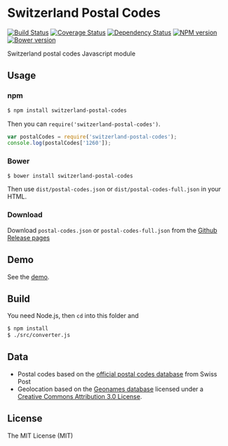Switzerland Postal Codes
========================

[![Build Status][travis-image]][travis-url]
[![Coverage Status][coverage-image]][coverage-url]
[![Dependency Status][gemnasium-image]][gemnasium-url]
[![NPM version][npm-image]][npm-url]
[![Bower version][bower-image]][bower-url]

Switzerland postal codes Javascript module

Usage
-----

### npm

```bash
$ npm install switzerland-postal-codes
```

Then you can `require('switzerland-postal-codes')`.

```js
var postalCodes = require('switzerland-postal-codes');
console.log(postalCodes['1260']);
```

### Bower

```bash
$ bower install switzerland-postal-codes
```

Then use `dist/postal-codes.json` or `dist/postal-codes-full.json` in your HTML.

### Download

Download `postal-codes.json` or `postal-codes-full.json` from the  [Github Release pages](https://github.com/williambelle/switzerland-postal-codes/releases)

Demo
----

See the [demo](https://williambelle.github.io/switzerland-postal-codes/).

Build
-----

You need Node.js, then `cd` into this folder and

```bash
$ npm install
$ ./src/converter.js
```

Data
----

 - Postal codes based on the [official postal codes database][1] from Swiss Post
 - Geolocation based on the [Geonames database][2] licensed under a [Creative
 Commons Attribution 3.0 License][3].

License
-------

The MIT License (MIT)

[1]: https://www.post.ch/en/business/a-z-of-subjects/maintaining-customer-addresses/address-master-data
[2]: http://www.geonames.org/
[3]: http://creativecommons.org/licenses/by/3.0/
[npm-image]: https://img.shields.io/npm/v/switzerland-postal-codes.svg
[npm-url]: https://www.npmjs.com/package/switzerland-postal-codes
[bower-image]: https://img.shields.io/bower/v/switzerland-postal-codes.svg
[bower-url]: http://bower.io/search/?q=switzerland-postal-codes
[travis-image]: https://travis-ci.org/williambelle/switzerland-postal-codes.svg?branch=master
[travis-url]: https://travis-ci.org/williambelle/switzerland-postal-codes
[coverage-image]: https://coveralls.io/repos/github/williambelle/switzerland-postal-codes/badge.svg
[coverage-url]: https://coveralls.io/github/williambelle/switzerland-postal-codes
[gemnasium-image]: https://gemnasium.com/williambelle/switzerland-postal-codes.svg
[gemnasium-url]: https://gemnasium.com/williambelle/switzerland-postal-codes
